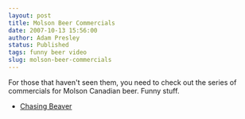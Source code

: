 ```yaml
---
layout: post
title: Molson Beer Commercials
date: 2007-10-13 15:56:00
author: Adam Presley
status: Published
tags: funny beer video
slug: molson-beer-commercials
---
```


For those that haven't seen them, you need to check out the series of
commercials for Molson Canadian beer. Funny stuff. 

* [Chasing Beaver](http://www.youtube.com/watch?v=Y09YOkVmGg0)
